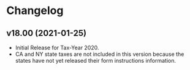 # Changelog

## v18.00 (2021-01-25)

* Initial Release for Tax-Year 2020.
* CA and NY state taxes are not included in this version because the
  states have not yet released their form instructions information.
